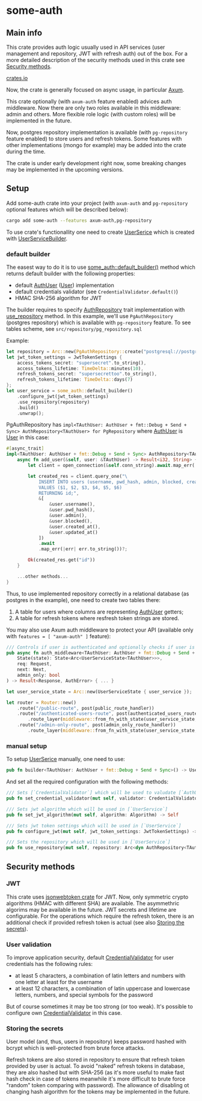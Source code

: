 # some-auth

## Main info
This crate provides auth logic usually used in API services (user management and repository, JWT with refresh auth) out of the box.
For a more detailed description of the security methods used in this crate see [Security methods](#Security-methods).

[crates.io](https://crates.io/crates/some-auth)

Now, the crate is generally focused on async usage, in particular [Axum](https://github.com/tokio-rs/axum).

This crate optionally (with `axum-auth` feature enabled) advices auth middleware. Now there are only two roles available in this middleware: admin and others.
More flexible role logic (with custom roles) will be implemented in the future.

Now, postgres repository implementation is available (with `pg-repository` feature enabled) to store users and refresh tokens.
Some features with other implementations (mongo for example) may be added into the crate during the time.

The crate is under early development right now, some breaking changes may be implemented in the upcoming versions.

## Setup
Add some-auth crate into your project (with `axum-auth` and `pg-repository` optional features which will be described below):
```bash
cargo add some-auth --features axum-auth,pg-repository
```

To use crate's functionallity one need to create [UserSerice](https://docs.rs/some-auth/latest/some_auth/struct.UserService.html) which is created with [UserServiceBuilder](https://docs.rs/some-auth/latest/some_auth/struct.UserServiceBuilder.html).
### default builder
The easest way to do it is to use [some_auth::default_builder()](https://docs.rs/some-auth/latest/some_auth/fn.default_builder.html) method which returns default builder with the following properties:
- default [AuthUser](https://docs.rs/some-auth/latest/some_auth/trait.AuthUser.html) ([User](https://docs.rs/some-auth/latest/some_auth/struct.User.html)) implementation
- default credentials validator (see `CredentialValidator.default()`)
- HMAC SHA-256 algorithm for JWT

The builder requires to specify [AuthRepository](https://docs.rs/some-auth/latest/some_auth/trait.AuthRepository.html) trait implementation with [use_repository](https://docs.rs/some-auth/latest/some_auth/struct.UserServiceBuilder.html#method.use_repository) method.
In this example, we'll use `PgAuthRepository` (postgres repository) which is available with `pg-repository` feature. To see tables scheme, see `src/repository/pg_repository.sql`

Example:
```rust
let repository = Arc::new(PgAuthRepository::create("postgresql://postgres:postgres@localhost:5432/postgres".to_string()).await.unwrap());
let jwt_token_settings = JwtTokenSettings {
    access_tokens_secret: "supersecret".to_string(),
    access_tokens_lifetime: TimeDelta::minutes(10),
    refresh_tokens_secret: "supersecrettoo".to_string(),
    refresh_tokens_lifetime: TimeDelta::days(7)
};
let user_service = some_auth::default_builder()
    .configure_jwt(jwt_token_settings)
    .use_repository(repository)
    .build()
    .unwrap();
```

PgAuthRepository has `impl<TAuthUser: AuthUser + fmt::Debug + Send + Sync> AuthRepository<TAuthUser> for PgRepository` where [AuthUser](https://docs.rs/some-auth/latest/some_auth/trait.AuthUser.html) is [User](https://docs.rs/some-auth/latest/some_auth/struct.User.html) in this case:
```rust
#[async_trait]
impl<TAuthUser: AuthUser + fmt::Debug + Send + Sync> AuthRepository<TAuthUser> for PgRepository {
    async fn add_user(&self, user: &TAuthUser) -> Result<i32, String> {
        let client = open_connection(&self.conn_string).await.map_err(|err| err.to_string())?;

        let created_res = client.query_one("\
            INSERT INTO users (username, pwd_hash, admin, blocked, created_at, updated_at)
            VALUES ($1, $2, $3, $4, $5, $6)
            RETURNING id;",
            &[
                &user.username(),
                &user.pwd_hash(),
                &user.admin(),
                &user.blocked(),
                &user.created_at(),
                &user.updated_at()
            ])
            .await
            .map_err(|err| err.to_string())?;

        Ok(created_res.get("id"))
    }

    ...other methods...
}
```

Thus, to use implemented repository correctly in a relational database (as postgres in the example), one need to create two tables there:
1. A table for users where columns are representing [AuthUser](https://docs.rs/some-auth/latest/some_auth/trait.AuthUser.html) getters;
2. A table for refresh tokens where resfresh token strings are stored.

You may also use Axum auth middleware to protect your API (available only with `features = [ "axum-auth" ]` feature):
```rust
/// Controls if user is authenticated and optionally checks if user is admin
pub async fn auth_middleware<TAuthUser: AuthUser + fmt::Debug + Send + Sync>(
    State(state): State<Arc<UserServiceState<TAuthUser>>>,
    req: Request,
    next: Next,
    admin_only: bool
) -> Result<Response, AuthError> { ... }
```

```rust
let user_service_state = Arc::new(UserServiceState { user_service });

let router = Router::new()
    .route("/public-route", post(public_route_handler))
    .route("/authenticated-users-route", post(authenticated_users_route_handler))
        .route_layer(middleware::from_fn_with_state(user_service_state, |state, req, next| some_auth::auth_middleware(state, req, next, false))) // false as this route is available for every authenticated user
    .route("/admin-only-route", post(admin_only_route_handler))
        .route_layer(middleware::from_fn_with_state(user_service_state, |state, req, next| some_auth::auth_middleware(state, req, next, true))) // true as this route is available only for authenticated admins
```

### manual setup
To setup [UserSerice](https://docs.rs/some-auth/latest/some_auth/struct.UserService.html) manually, one need to use:
```rust
pub fn builder<TAuthUser: AuthUser + fmt::Debug + Send + Sync>() -> UserServiceBuilder<TAuthUser>
```

And set all the required configuration with the following methods:
```rust
/// Sets [`CredentialValidator`] which will be used to valudate [`AuthUser`] credentials in [`UserService`]
pub fn set_credential_validator(mut self, validator: CredentialValidator) -> Self

/// Sets jwt algorithm which will be used in [`UserService`]
pub fn set_jwt_algorithm(mut self, algorithm: Algorithm) -> Self

/// Sets jwt token settings which will be used in [`UserService`]
pub fn configure_jwt(mut self, jwt_token_settings: JwtTokenSettings) -> Self

/// Sets the repository which will be used in [`UserService`]
pub fn use_repository(mut self, repository: Arc<dyn AuthRepository<TAuthUser> + Sync + Send>) -> Self
```

## Security methods
### JWT
This crate uses [jsonwebtoken crate](https://github.com/Keats/jsonwebtoken) for JWT. Now, only symmetric crypto algorithms (HMAC with different SHA) are available. The asymmethric algorims may be available in the future. JWT secrets and lifetime are configurable.
For the operations which require the refresh token, there is an additional check if provided refresh token is actual (see also [Storing the secrets](#Storing-the-secrets)).

### User validation
To improve application security, default [CredentialValidator](https://docs.rs/some-auth/latest/some_auth/struct.CredentialValidator.html) for user credentials has the following rules:
- at least 5 characters, a combination of latin letters and numbers with one letter at least for the username
- at least 12 characters, a combination of latin uppercase and lowercase letters, numbers, and special symbols for the password

But of course sometimes it may be too strong (or too weak). It's possible to configure own [CredentialValidator](https://docs.rs/some-auth/latest/some_auth/struct.CredentialValidator.html) in this case.

### Storing the secrets
User model (and, thus, users in repository) keeps password hashed with bcrypt which is well-protected from brute force attacks.

Refresh tokens are also stored in repository to ensure that refresh token provided by user is actual. To avoid "naked" refresh tokens in database, they are also hashed but with SHA-256 (as it's more useful to make fast hash check in case of tokens meanwhile it's more difficult to brute force "random" token comparing with password). The allowance of disabling ot changing hash algorithm for the tokens may be implemented in the future.